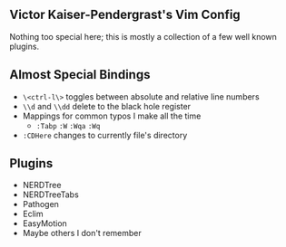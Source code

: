 ## Victor Kaiser-Pendergrast's Vim Config ##
Nothing too special here; this is mostly a collection of a few well known plugins.

## Almost Special Bindings ##
- `\<ctrl-l\>` toggles between absolute and relative line numbers
- `\\d` and `\\dd` delete to the black hole register
- Mappings for common typos I make all the time
  - `:Tabp` `:W` `:Wqa` `:Wq`
- `:CDHere` changes to currently file's directory

## Plugins ##
- NERDTree
- NERDTreeTabs
- Pathogen
- Eclim
- EasyMotion
- Maybe others I don't remember
